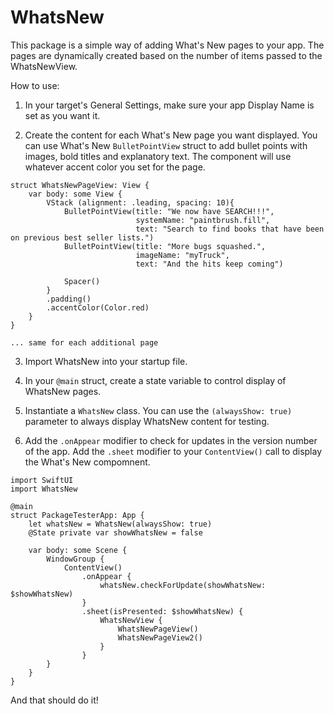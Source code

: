 # WhatsNew

This package is a simple way of adding What's New pages to your app. The pages
are dynamically created based on the number of items passed to the WhatsNewView.

How to use:

1) In your target's General Settings, make sure your app Display Name is set as you want it.

2) Create the content for each What's New page you want displayed. You can use What's New `BulletPointView` struct to add bullet points with images, bold titles and explanatory text. The component will use whatever accent color you set for the page.

```
struct WhatsNewPageView: View {
    var body: some View {
        VStack (alignment: .leading, spacing: 10){
            BulletPointView(title: "We now have SEARCH!!!",
                            systemName: "paintbrush.fill",
                            text: "Search to find books that have been on previous best seller lists.")
            BulletPointView(title: "More bugs squashed.",
                            imageName: "myTruck",
                            text: "And the hits keep coming")
                            
            Spacer()
        }
        .padding()
        .accentColor(Color.red)
    }
}

... same for each additional page

```

3) Import WhatsNew into your startup file.

4) In your `@main` struct, create a state variable to control display of WhatsNew pages.

5) Instantiate a `WhatsNew` class. You can use the `(alwaysShow: true)` parameter to always display WhatsNew content for testing.

6) Add the `.onAppear` modifier to check for updates in the version number of the app. Add the `.sheet` modifier to your `ContentView()` call to display the What's New compomnent.

```
import SwiftUI
import WhatsNew

@main
struct PackageTesterApp: App {
    let whatsNew = WhatsNew(alwaysShow: true)
    @State private var showWhatsNew = false

    var body: some Scene {
        WindowGroup {
            ContentView()
                .onAppear {
                    whatsNew.checkForUpdate(showWhatsNew: $showWhatsNew)
                }
                .sheet(isPresented: $showWhatsNew) {
                    WhatsNewView {
                        WhatsNewPageView()
                        WhatsNewPageView2()
                    }
                }
        }
    }
}

```

And that should do it!
